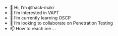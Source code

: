 - 👋 Hi, I’m @hack-makr
- 👀 I’m interested in VAPT
- 🌱 I’m currently learning OSCP
- 💞️ I’m looking to collaborate on Penetration Testing
- 📫 How to reach me ...

<!---
hack-makr/hack-makr is a ✨ special ✨ repository because its `README.md` (this file) appears on your GitHub profile.
You can click the Preview link to take a look at your changes.
--->
